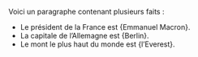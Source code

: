 
Voici un paragraphe contenant plusieurs faits :
- Le président de la France est {Emmanuel Macron}.
- La capitale de l’Allemagne est {Berlin}.
- Le mont le plus haut du monde est {l’Everest}.


